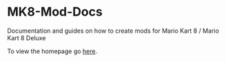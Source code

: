 # MK8-Mod-Docs
Documentation and guides on how to create mods for Mario Kart 8 / Mario Kart 8 Deluxe

To view the homepage go [here](https://github.com/InfinaMii/MK8-Mod-Docs/wiki).
